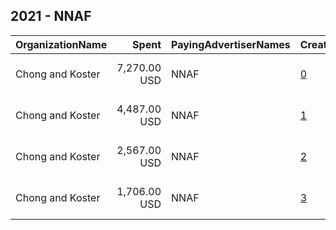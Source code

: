## 2021 - NNAF 
|OrganizationName|Spent|PayingAdvertiserNames|CreativeUrls|Impressions|Genders|AgeBrackets|CountryCodes|BillingAddresses|CandidateBallotInformation|
|:---|---:|:---|:---|---:|:---|:---|:---|:---|:---|
|Chong and Koster|7,270.00 USD|NNAF|[0](https://www.snap.com/political-ads/asset/5a8895463617546f9a693b13a762ba4bbf31207ca868432253131976d9245438?mediaType=mp4)|322,897|FEMALE|18-40|united states|"1640 Rhode Island Ave. NW, Suite 600,Washington,20036,US"||
|Chong and Koster|4,487.00 USD|NNAF|[1](https://www.snap.com/political-ads/asset/1e970ee6551174c5de9edd05f8203422fa1af20222d41351b39f6aecc3d138ce?mediaType=mp4)|140,106|FEMALE|18-40|united states|"1640 Rhode Island Ave. NW, Suite 600,Washington,20036,US"||
|Chong and Koster|2,567.00 USD|NNAF|[2](https://www.snap.com/political-ads/asset/7ba4ce5e27c1945c409850991692b43478b56e6b254c8a1fb3ef577d004f66da?mediaType=mp4)|142,341|FEMALE|18-40|united states|"1640 Rhode Island Ave. NW, Suite 600,Washington,20036,US"||
|Chong and Koster|1,706.00 USD|NNAF|[3](https://www.snap.com/political-ads/asset/8897a3032092ec60186768e46a2ff2f32745abd650f7020bb1db680a203f5381?mediaType=mp4)|69,671|FEMALE|18-40|united states|"1640 Rhode Island Ave. NW, Suite 600,Washington,20036,US"||
